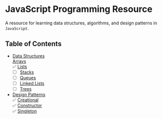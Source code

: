 # JavaScript Programming Resource
A resource for learning data structures, algorithms, and design patterns in `JavaScript`. 

## Table of Contents

- [Data Structures](/content/data-structures)   
  [Arrays](/content/data-structures/arrays.md)  
  :white_check_mark: [Lists](/content/data-structures/lists.md)   
  - [ ] [Stacks](/content/data-structures/stack.md)   
  - [ ] [Queues](/content/data-structures/queue.md)
  - [ ] [Linked Lists](/content/data-structures/linked-lists.md)
  - [ ] [Trees](/content/data-structures/trees.md)
- [Design Patterns](/content/design-patterns)   
  :white_check_mark: [Creational](/content/design-patterns/creational.md)  
  :white_check_mark: [Constructor](/content/design-patterns/constructor.md)  
  :white_check_mark: [Singleton](/content/design-patterns/singleton.md)   
